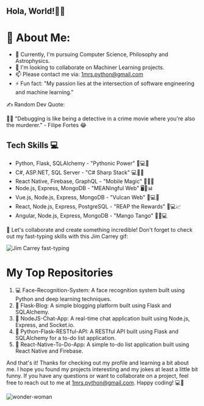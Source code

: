 ## Hola, World!👋👋 


# 💫 About Me:
* 🔭 Currently, I'm pursuing Computer Science, Philosophy and Astrophysics.
* 👯 I'm looking to collaborate on Machiner Learning projects.
* 📫 Please contact me via: 1mrs.python@gmail.com
* ⚡ Fun fact: "My passion lies at the intersection of software engineering and machine learning."


✍️ Random Dev Quote:

🕵️‍♀️ "Debugging is like being a detective in a crime movie where you're also the murderer." - Filipe Fortes 😂


## Tech Skills 💻

* Python, Flask, SQLAlchemy - "Pythonic Power" 🐍💻🔮
* C#, ASP.NET, SQL Server - "C# Sharp Stack" 💻🔪💥
* React Native, Firebase, GraphQL - "Mobile Magic" 📱💥🔮
* Node.js, Express, MongoDB - "MEANingful Web" 🖥️🚀📊
* Vue.js, Node.js, Express, MongoDB - "Vulcan Web" 🌌💻🚀
* React, Node.js, Express, PostgreSQL - "REAP the Rewards" 🌾💻📈
* Angular, Node.js, Express, MongoDB - "Mango Tango" 🥭💃💻

🚀 Let's collaborate and create something incredible! Don't forget to check out my fast-typing skills with this Jim Carrey gif:

![Jim Carrey fast-typing](https://user-images.githubusercontent.com/84817579/232347397-9f648b4b-dce7-4c2b-b2db-487d66bbe008.gif)


# My Top Repositories

1. 💻 Face-Recognition-System: A face recognition system built using Python and deep learning techniques.
2. 📝 Flask-Blog: A simple blogging platform built using Flask and SQLAlchemy.
3. 💬 NodeJS-Chat-App: A real-time chat application built using Node.js, Express, and Socket.io.
4. 🚀 Python-Flask-RESTful-API: A RESTful API built using Flask and SQLAlchemy for a to-do list application.
5. 📱 React-Native-To-Do-App: A simple to-do list application built using React Native and Firebase.


And that's it! Thanks for checking out my profile and learning a bit about me. I hope you found my projects interesting and my jokes at least a little bit funny. If you have any questions or want to collaborate on a project, feel free to reach out to me at 1mrs.python@gmail.com. Happy coding! 💻🚀

![wonder-woman](https://user-images.githubusercontent.com/84817579/232348828-dc08ab3c-b659-4cff-8560-58950f2dd701.gif)



